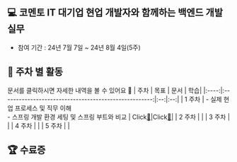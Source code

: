 ## 💻 코멘토 IT 대기업 현업 개발자와 함께하는 백엔드 개발 실무
- 참여 기간 : 24년 7월 7일 ~ 24년 8월 4일(5주)

## 📆 주차 별 활동
문서를 클릭하시면 자세한 내역을 볼 수 있어요 🙂
|  주차  |                          목표                           | 문서 | 학습|
|:----:|:-----------------------------------------------------:|:--:|:--:|
| 1 주차 | - 실제 현업 프로세스 및 직무 이해<br/> - 스프링 개발 환경 세팅 및 스프링 부트와 비교 | Click[📄](./docs/1week.md)|Click[📄](./docs/1week-study.md)|
| 2 주차 |                                                       |
| 3 주차 |                                                       |
| 4 주차 |                                                       |
| 5 주차 |                                                       |

## 🏆 수료증
